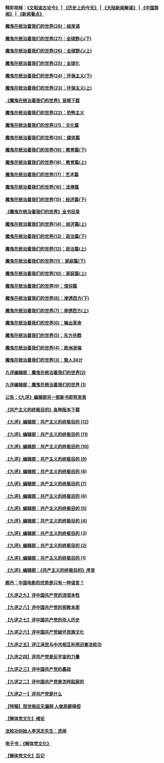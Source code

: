 #### 精彩视频：[《文昭谈古论今》](http://45.32.25.56/wenzhao) | [《历史上的今天》](http://45.32.25.56/today-in-history) | [《大陆新闻解读》](http://45.32.25.56/ntdtv-comedy) | [《中国禁闻》](http://45.32.25.56/ntdtv-news) | [《新闻看点》](http://45.32.25.56/news-insight) 

 #### [魔鬼在统治着我们的世界(28)：结束语](../pages/nsc422/n10936246.md?t=02091831) 

#### [魔鬼在统治着我们的世界(27)：全球野心(下)](../pages/nsc422/n10928319.md?t=02091831) 

#### [魔鬼在统治着我们的世界(26)：全球野心(上)](../pages/nsc422/n10900318.md?t=02091831) 

#### [魔鬼在统治着我们的世界(25)：全球化](../pages/nsc422/n10788205.md?t=02091831) 

#### [魔鬼在统治着我们的世界(24)：环保主义(下)](../pages/nsc422/n10695307.md?t=02091831) 

#### [魔鬼在统治着我们的世界(23)：环保主义(上)](../pages/nsc422/n10688613.md?t=02091831) 

#### [《魔鬼在统治着我们的世界》音频下载](../pages/nsc422/n10635553.md?t=02091831) 

#### [魔鬼在统治着我们的世界(22)：恐怖主义](../pages/nsc422/n10614727.md?t=02091831) 

#### [魔鬼在统治着我们的世界(21)：文化篇](../pages/nsc422/n10597706.md?t=02091831) 

#### [魔鬼在统治着我们的世界(20)：媒体篇](../pages/nsc422/n10586579.md?t=02091831) 

#### [魔鬼在统治着我们的世界(19)：教育篇(下)](../pages/nsc422/n10564808.md?t=02091831) 

#### [魔鬼在统治着我们的世界(18)：教育篇(上)](../pages/nsc422/n10526970.md?t=02091831) 

#### [魔鬼在统治着我们的世界(17)：艺术篇](../pages/nsc422/n10499093.md?t=02091831) 

#### [魔鬼在统治着我们的世界(16)：法律篇](../pages/nsc422/n10485969.md?t=02091831) 

#### [魔鬼在统治着我们的世界(15)：经济篇(下)](../pages/nsc422/n10469975.md?t=02091831) 

#### [《魔鬼在统治着我们的世界》全书目录](../pages/nsc422/n10464261.md?t=02091831) 

#### [魔鬼在统治着我们的世界(14)：经济篇(上)](../pages/nsc422/n10457370.md?t=02091831) 

#### [魔鬼在统治着我们的世界(13)：政治篇(下)](../pages/nsc422/n10448270.md?t=02091831) 

#### [魔鬼在统治着我们的世界(12)：政治篇(上)](../pages/nsc422/n10444576.md?t=02091831) 

#### [魔鬼在统治着我们的世界(11)：家庭篇(下)](../pages/nsc422/n10440961.md?t=02091831) 

#### [魔鬼在统治着我们的世界(10)：家庭篇(上)](../pages/nsc422/n10435448.md?t=02091831) 

#### [魔鬼在统治着我们的世界(9)：信仰篇](../pages/nsc422/n10432159.md?t=02091831) 

#### [魔鬼在统治着我们的世界(8)：渗透西方(下)](../pages/nsc422/n10429603.md?t=02091831) 

#### [魔鬼在统治着我们的世界(7)：渗透西方(上)](../pages/nsc422/n10426013.md?t=02091831) 

#### [魔鬼在统治着我们的世界(6)：输出革命](../pages/nsc422/n10421536.md?t=02091831) 

#### [魔鬼在统治着我们的世界(5)：东方杀戮](../pages/nsc422/n10417707.md?t=02091831) 

#### [魔鬼在统治着我们的世界(4)：欧洲发端](../pages/nsc422/n10414890.md?t=02091831) 

#### [魔鬼在统治着我们的世界(3)：毁人36计](../pages/nsc422/n10411583.md?t=02091831) 

#### [九评编辑部：魔鬼在统治着我们的世界(2)](../pages/nsc422/n10410036.md?t=02091831) 

#### [九评编辑部：魔鬼在统治着我们的世界 (1)](../pages/nsc422/n10406825.md?t=02091831) 

#### [公告：《九评》编辑部另一部新书即将发表](../pages/nsc422/n10405104.md?t=02091831) 

#### [《共产主义的终极目的》各种版本下载](../pages/nsc422/n10022138.md?t=02091831) 

#### [《九评》编辑部：共产主义的终极目的 (12)](../pages/nsc422/n9933272.md?t=02091831) 

#### [《九评》编辑部：共产主义的终极目的 (11)](../pages/nsc422/n9924973.md?t=02091831) 

#### [《九评》编辑部：共产主义的终极目的 (10)](../pages/nsc422/n9920883.md?t=02091831) 

#### [《九评》编辑部：共产主义的终极目的 (9)](../pages/nsc422/n9916363.md?t=02091831) 

#### [《九评》编辑部：共产主义的终极目的 (8)](../pages/nsc422/n9912488.md?t=02091831) 

#### [《九评》编辑部：共产主义的终极目的 (7)](../pages/nsc422/n9901176.md?t=02091831) 

#### [《九评》编辑部：共产主义的终极目的 (6)](../pages/nsc422/n9899359.md?t=02091831) 

#### [《九评》编辑部：共产主义的终极目的 (5)](../pages/nsc422/n9893174.md?t=02091831) 

#### [《九评》编辑部：共产主义的终极目的 (4)](../pages/nsc422/n9891246.md?t=02091831) 

#### [《九评》编辑部：共产主义的终极目的 (3)](../pages/nsc422/n9879879.md?t=02091831) 

#### [《九评》编辑部：共产主义的终极目的 (2)](../pages/nsc422/n9876205.md?t=02091831) 

#### [《九评》编辑部：共产主义的终极目的 (1)](../pages/nsc422/n9865857.md?t=02091831) 

#### [《九评》编辑部：《共产主义的终极目的》序言](../pages/nsc422/n9862666.md?t=02091831) 

#### [颜丹：中国电影的优势是只有一种语言？](../pages/nsc422/n9583062.md?t=02091831) 

#### [【九评之九】评中国共产党的流氓本性](../pages/nsc422/n737542.md?t=02091831) 

#### [【九评之八】评中国共产党的邪教本质](../pages/nsc422/n735942.md?t=02091831) 

#### [【九评之七】评中国共产党的杀人历史](../pages/nsc422/n733806.md?t=02091831) 

#### [【九评之六】评中国共产党破坏民族文化](../pages/nsc422/n731667.md?t=02091831) 

#### [【九评之五】评江泽民与中共相互利用迫害法轮功](../pages/nsc422/n730058.md?t=02091831) 

#### [【九评之四】评共产党是反宇宙的力量](../pages/nsc422/n727814.md?t=02091831) 

#### [【九评之三】评中国共产党的暴政](../pages/nsc422/n725597.md?t=02091831) 

#### [【九评之二】评中国共产党是怎样起家的](../pages/nsc422/n723946.md?t=02091831) 

#### [【九评之一】评共产党是什么](../pages/nsc422/n722529.md?t=02091831) 

#### [【特稿】现世报应无漏网 人做恶都得偿](../pages/nsc422/n4215167.md?t=02091831) 

#### [【解体党文化】绪论](../pages/nsc422/n1449356.md?t=02091831) 

#### [法轮功创始人李洪志先生：选择](../pages/nsc422/n3580738.md?t=02091831) 

#### [电子书：《解体党文化》](../pages/nsc422/n1573484.md?t=02091831) 

#### [【解体党文化】后记](../pages/nsc422/n1531999.md?t=02091831) 

